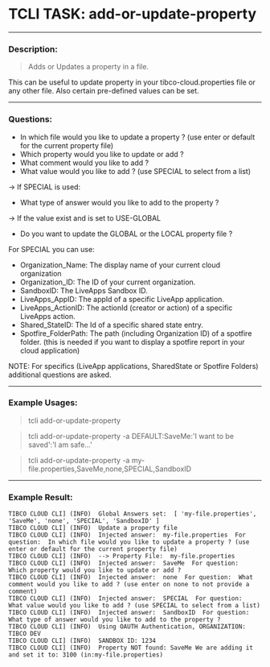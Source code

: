 # TCLI TASK: add-or-update-property

---
### Description:
> Adds or Updates a property in a file.

This can be useful to update property in your tibco-cloud.properties file or any other file. Also certain pre-defined values can be set.

---
### Questions:

* In which file would you like to update a property ? (use enter or default for the current property file)
* Which property would you like to update or add ?
* What comment would you like to add ?
* What value would you like to add ? (use SPECIAL to select from a list)

-> If SPECIAL is used:

* What type of answer would you like to add to the property ?

-> If the value exist and is set to USE-GLOBAL

* Do you want to update the GLOBAL or the LOCAL property file ?

For SPECIAL you can use:

* Organization_Name: The display name of your current cloud organization
* Organization_ID: The ID of your current organization.
* SandboxID: The LiveApps Sandbox ID.
* LiveApps_AppID: The appId of a specific LiveApp application.
* LiveApps_ActionID: The actionId (creator or action) of a specific LiveApps action.
* Shared_StateID: The Id of a specific shared state entry.
* Spotfire_FolderPath: The path (including Organization ID) of a spotfire folder. (this is needed if you want to display a spotfire report in your cloud application) 

NOTE: For specifics (LiveApp applications, SharedState or Spotfire Folders) additional questions are asked.

---
### Example Usages:

> tcli add-or-update-property

> tcli add-or-update-property -a DEFAULT:SaveMe:'I want to be saved':'I am safe...'

> tcli add-or-update-property -a my-file.properties,SaveMe,none,SPECIAL,SandboxID

---
### Example Result:

```console
TIBCO CLOUD CLI] (INFO)  Global Answers set:  [ 'my-file.properties', 'SaveMe', 'none', 'SPECIAL', 'SandboxID' ]
TIBCO CLOUD CLI] (INFO)  Update a property file
TIBCO CLOUD CLI] (INFO)  Injected answer:  my-file.properties  For question:  In which file would you like to update a property ? (use enter or default for the current property file)
TIBCO CLOUD CLI] (INFO)  --> Property File:  my-file.properties
TIBCO CLOUD CLI] (INFO)  Injected answer:  SaveMe  For question:  Which property would you like to update or add ?
TIBCO CLOUD CLI] (INFO)  Injected answer:  none  For question:  What comment would you like to add ? (use enter on none to not provide a comment)
TIBCO CLOUD CLI] (INFO)  Injected answer:  SPECIAL  For question:  What value would you like to add ? (use SPECIAL to select from a list)
TIBCO CLOUD CLI] (INFO)  Injected answer:  SandboxID  For question:  What type of answer would you like to add to the property ?
TIBCO CLOUD CLI] (INFO)  Using OAUTH Authentication, ORGANIZATION: TIBCO DEV
TIBCO CLOUD CLI] (INFO)  SANDBOX ID: 1234
TIBCO CLOUD CLI] (INFO)  Property NOT found: SaveMe We are adding it and set it to: 3100 (in:my-file.properties) 
```
